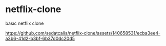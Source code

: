# netflix-clone


basıc netflix clone


https://github.com/sedatcalis/netflix-clone/assets/140658531/ecba3ee4-a3b6-41d2-b3bf-6b37d0dc20d5

